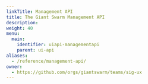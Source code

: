 ```yaml
---
linkTitle: Management API
title: The Giant Swarm Management API
description:
weight: 40
menu:
  main:
    identifier: uiapi-managementapi
    parent: ui-api
aliases:
  - /reference/management-api/
owner:
  - https://github.com/orgs/giantswarm/teams/sig-ux
---
```

